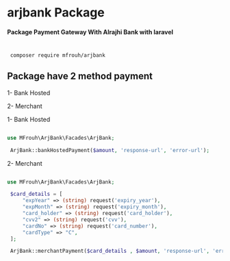 # arjbank Package

#### Package Payment Gateway With Alrajhi Bank with laravel

#

```composer
 composer require mfrouh/arjbank
```

## Package have 2 method payment

1- Bank Hosted

2- Merchant

1- Bank Hosted

```php

use MFrouh\ArjBank\Facades\ArjBank;

 ArjBank::bankHostedPayment($amount, 'response-url', 'error-url');

```

2- Merchant

```php

use MFrouh\ArjBank\Facades\ArjBank;

 $card_details = [
     "expYear" => (string) request('expiry_year'),
     "expMonth" => (string) request('expiry_month'),
     "card_holder" => (string) request('card_holder'),
     "cvv2" => (string) request('cvv'),
     "cardNo" => (string) request('card_number'),
     "cardType" => "C",
 ];

 ArjBank::merchantPayment($card_details , $amount, 'response-url', 'error-url');

```
